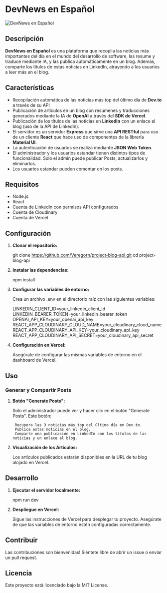 # DevNews en Español

![DevNews en Español](https://project-blog-api-client.vercel.app/devnews-sn-logo.jpg)

## Descripción

**DevNews en Español** es una plataforma que recopila las noticias más importantes del día en el mundo del desarrollo de software, las resume y traduce mediante IA, y las publica automáticamente en un blog. Además, comparte los títulos de estas noticias en LinkedIn, atrayendo a los usuarios a leer más en el blog.

## Características

- Recopilación automática de las noticias más top del último día de **Dev.to** a través de su API
- Publicación de artículos en un blog con resúmenes y traducciones generados mediante la IA de **OpenAI** a través del **SDK de Vercel**.
- Publicación de los títulos de las noticias en **LinkedIn** con un enlace al blog (uso de la API de LinkedIn).
- El servidor es un servidor **Express** que sirve una **API RESTful** para uso de un cliente **React** que hace uso de componentes de la librería **Material UI**.
- La autenticación de usuarios se realiza mediante **JSON Web Token**.
- El administrador y los usuarios estandar tienen distintos tipos de funcionalidad. Solo el admin puede publicar Posts, actualizarlos y eliminarlos.
- Los usuarios estandar pueden comentar en los posts.

## Requisitos

- Node.js
- React
- Cuenta de LinkedIn con permisos API configurados
- Cuenta de Cloudinary
- Cuenta de Vercel

## Configuración

1. **Clonar el repositorio:**

   git clone https://github.com/Veregorn/project-blog-api.git
   cd project-blog-api

2. **Instalar las dependencias:**

    npm install

3. **Configurar las variables de entorno:**

    Crea un archivo .env en el directorio raíz con las siguientes variables:

    LINKEDIN_CLIENT_ID=your_linkedin_client_id
    LINKEDIN_BEARER_TOKEN=your_linkedin_bearer_token
    OPENAI_API_KEY=your_openai_api_key
    REACT_APP_CLOUDINARY_CLOUD_NAME=your_cloudinary_cloud_name
    REACT_APP_CLOUDINARY_API_KEY=your_cloudinary_api_key
    REACT_APP_CLOUDINARY_API_SECRET=your_cloudinary_api_secret

4. **Configuración en Vercel:**

    Asegúrate de configurar las mismas variables de entorno en el dashboard de Vercel.

## Uso

### Generar y Compartir Posts

1. **Botón "Generate Posts":**

    Solo el administrador puede ver y hacer clic en el botón "Generate Posts". Este botón:

        Recupera las 3 noticias más top del último día en Dev.to.
        Publica estas noticias en el blog.
        Comparte una publicación en LinkedIn con los títulos de las noticias y un enlace al blog.

2. **Visualización de los Artículos:**

    Los artículos publicados estarán disponibles en la URL de tu blog alojado en Vercel.

## Desarrollo

1. **Ejecutar el servidor localmente:**

    npm run dev

2. **Despliegue en Vercel:**

    Sigue las instrucciones de Vercel para desplegar tu proyecto. Asegúrate de que las variables de entorno estén configuradas correctamente.

## Contribuir

Las contribuciones son bienvenidas! Siéntete libre de abrir un issue o enviar un pull request.

## Licencia

Este proyecto está licenciado bajo la MIT License.